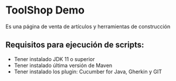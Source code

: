 # ToolShop Demo 
Es una página de venta de artículos y herramientas de construcción

## Requisitos para ejecución de scripts:
* Tener instalado JDK 11 o superior
* Tener instalado última versión de Maven
* Tener instalado los plugin: Cucumber for Java, Gherkin y GIT